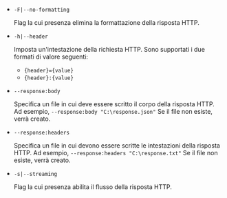 * `-F|--no-formatting`

  Flag la cui presenza elimina la formattazione della risposta HTTP.

* `-h|--header`

  Imposta un'intestazione della richiesta HTTP. Sono supportati i due formati di valore seguenti:

  * `{header}={value}`
  * `{header}:{value}`

* `--response:body`

  Specifica un file in cui deve essere scritto il corpo della risposta HTTP. Ad esempio, `--response:body "C:\response.json"` Se il file non esiste, verrà creato.

* `--response:headers`

  Specifica un file in cui devono essere scritte le intestazioni della risposta HTTP. Ad esempio, `--response:headers "C:\response.txt"` Se il file non esiste, verrà creato.

* `-s|--streaming`

  Flag la cui presenza abilita il flusso della risposta HTTP.

